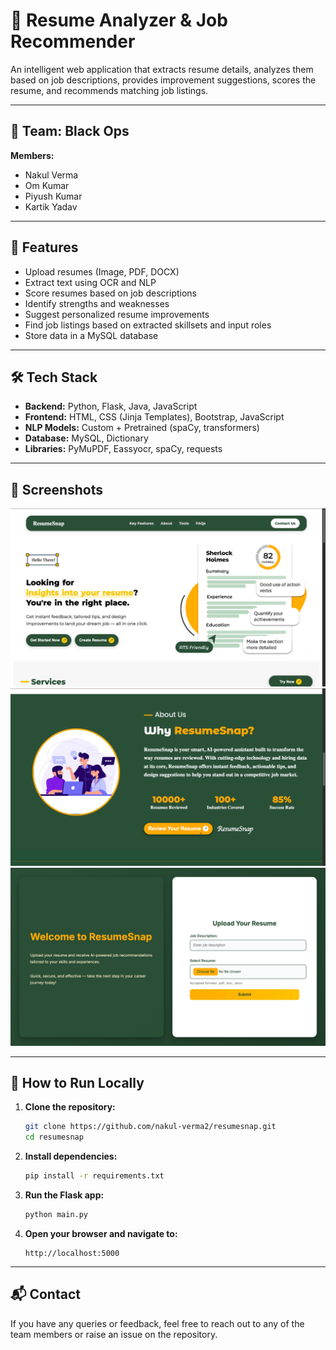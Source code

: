 # 💼 Resume Analyzer & Job Recommender

An intelligent web application that extracts resume details, analyzes them based on job descriptions, provides improvement suggestions, scores the resume, and recommends matching job listings.

---

## 👥 Team: Black Ops

**Members:**
- Nakul Verma
- Om Kumar
- Piyush Kumar
- Kartik Yadav

---

## 🚀 Features

- Upload resumes (Image, PDF, DOCX)
- Extract text using OCR and NLP
- Score resumes based on job descriptions
- Identify strengths and weaknesses
- Suggest personalized resume improvements
- Find job listings based on extracted skillsets and input roles
- Store data in a MySQL database

---

## 🛠️ Tech Stack

- **Backend:** Python, Flask, Java, JavaScript
- **Frontend:** HTML, CSS (Jinja Templates), Bootstrap, JavaScript
- **NLP Models:** Custom + Pretrained (spaCy, transformers)
- **Database:** MySQL, Dictionary
- **Libraries:** PyMuPDF, Eassyocr, spaCy, requests

---

## 📸 Screenshots

![Homepage1](screenshots/home.png)
![Homepage2](screenshots/page.png)
![Uploadpage](screenshots/upload.png)

---

## 🔧 How to Run Locally

1. **Clone the repository:**
    ```bash
    git clone https://github.com/nakul-verma2/resumesnap.git
    cd resumesnap
    ```
<!--  -->
2. **Install dependencies:**
    ```bash
    pip install -r requirements.txt
    ```

3. **Run the Flask app:**
    ```bash
    python main.py
    ```

5. **Open your browser and navigate to:**
    ```
    http://localhost:5000
    ```

---

## 📬 Contact

If you have any queries or feedback, feel free to reach out to any of the team members or raise an issue on the repository.
